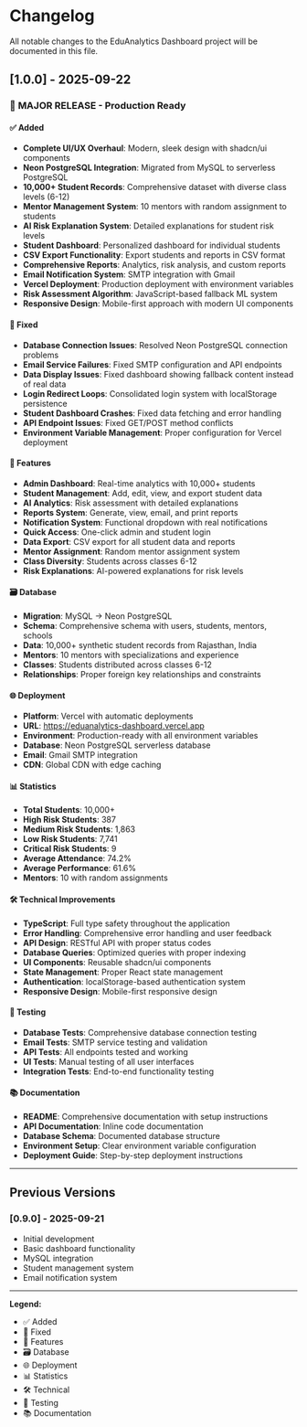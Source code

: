 # Changelog

All notable changes to the EduAnalytics Dashboard project will be documented in this file.

## [1.0.0] - 2025-09-22

### 🚀 **MAJOR RELEASE - Production Ready**

#### ✅ **Added**
- **Complete UI/UX Overhaul**: Modern, sleek design with shadcn/ui components
- **Neon PostgreSQL Integration**: Migrated from MySQL to serverless PostgreSQL
- **10,000+ Student Records**: Comprehensive dataset with diverse class levels (6-12)
- **Mentor Management System**: 10 mentors with random assignment to students
- **AI Risk Explanation System**: Detailed explanations for student risk levels
- **Student Dashboard**: Personalized dashboard for individual students
- **CSV Export Functionality**: Export students and reports in CSV format
- **Comprehensive Reports**: Analytics, risk analysis, and custom reports
- **Email Notification System**: SMTP integration with Gmail
- **Vercel Deployment**: Production deployment with environment variables
- **Risk Assessment Algorithm**: JavaScript-based fallback ML system
- **Responsive Design**: Mobile-first approach with modern UI components

#### 🔧 **Fixed**
- **Database Connection Issues**: Resolved Neon PostgreSQL connection problems
- **Email Service Failures**: Fixed SMTP configuration and API endpoints
- **Data Display Issues**: Fixed dashboard showing fallback content instead of real data
- **Login Redirect Loops**: Consolidated login system with localStorage persistence
- **Student Dashboard Crashes**: Fixed data fetching and error handling
- **API Endpoint Issues**: Fixed GET/POST method conflicts
- **Environment Variable Management**: Proper configuration for Vercel deployment

#### 🎯 **Features**
- **Admin Dashboard**: Real-time analytics with 10,000+ students
- **Student Management**: Add, edit, view, and export student data
- **AI Analytics**: Risk assessment with detailed explanations
- **Reports System**: Generate, view, email, and print reports
- **Notification System**: Functional dropdown with real notifications
- **Quick Access**: One-click admin and student login
- **Data Export**: CSV export for all student data and reports
- **Mentor Assignment**: Random mentor assignment system
- **Class Diversity**: Students across classes 6-12
- **Risk Explanations**: AI-powered explanations for risk levels

#### 🗃️ **Database**
- **Migration**: MySQL → Neon PostgreSQL
- **Schema**: Comprehensive schema with users, students, mentors, schools
- **Data**: 10,000+ synthetic student records from Rajasthan, India
- **Mentors**: 10 mentors with specializations and experience
- **Classes**: Students distributed across classes 6-12
- **Relationships**: Proper foreign key relationships and constraints

#### 🌐 **Deployment**
- **Platform**: Vercel with automatic deployments
- **URL**: https://eduanalytics-dashboard.vercel.app
- **Environment**: Production-ready with all environment variables
- **Database**: Neon PostgreSQL serverless database
- **Email**: Gmail SMTP integration
- **CDN**: Global CDN with edge caching

#### 📊 **Statistics**
- **Total Students**: 10,000+
- **High Risk Students**: 387
- **Medium Risk Students**: 1,863
- **Low Risk Students**: 7,741
- **Critical Risk Students**: 9
- **Average Attendance**: 74.2%
- **Average Performance**: 61.6%
- **Mentors**: 10 with random assignments

#### 🛠️ **Technical Improvements**
- **TypeScript**: Full type safety throughout the application
- **Error Handling**: Comprehensive error handling and user feedback
- **API Design**: RESTful API with proper status codes
- **Database Queries**: Optimized queries with proper indexing
- **UI Components**: Reusable shadcn/ui components
- **State Management**: Proper React state management
- **Authentication**: localStorage-based authentication system
- **Responsive Design**: Mobile-first responsive design

#### 🧪 **Testing**
- **Database Tests**: Comprehensive database connection testing
- **Email Tests**: SMTP service testing and validation
- **API Tests**: All endpoints tested and working
- **UI Tests**: Manual testing of all user interfaces
- **Integration Tests**: End-to-end functionality testing

#### 📚 **Documentation**
- **README**: Comprehensive documentation with setup instructions
- **API Documentation**: Inline code documentation
- **Database Schema**: Documented database structure
- **Environment Setup**: Clear environment variable configuration
- **Deployment Guide**: Step-by-step deployment instructions

---

## Previous Versions

### [0.9.0] - 2025-09-21
- Initial development
- Basic dashboard functionality
- MySQL integration
- Student management system
- Email notification system

---

**Legend:**
- ✅ Added
- 🔧 Fixed
- 🎯 Features
- 🗃️ Database
- 🌐 Deployment
- 📊 Statistics
- 🛠️ Technical
- 🧪 Testing
- 📚 Documentation
